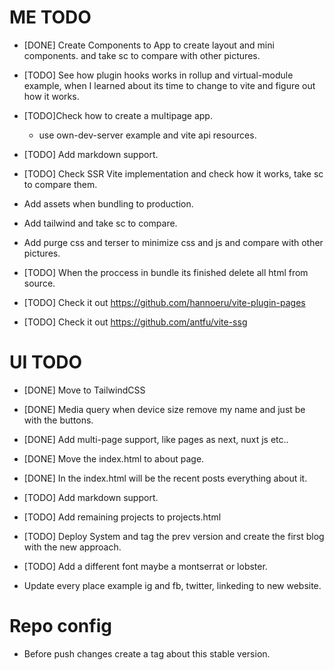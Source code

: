 # ME TODO
- [DONE] Create Components to App to create layout and mini components. and take sc to compare with other pictures.
- [TODO] See how plugin hooks works in rollup and virtual-module example, when I learned about its time to change to vite and figure out how it works.
- [TODO]Check how to create a multipage app.
    - use own-dev-server example and vite api resources.
- [TODO] Add markdown support.

- [TODO] Check SSR Vite implementation and check how it works, take sc to compare them.
- Add assets when bundling to production.
- Add tailwind and take sc to compare.
- Add purge css and terser to minimize css and js and compare with other pictures.
- [TODO] When the proccess in bundle its finished delete all html from source.
- [TODO] Check it out https://github.com/hannoeru/vite-plugin-pages
- [TODO] Check it out https://github.com/antfu/vite-ssg

# UI TODO
- [DONE] Move to TailwindCSS
- [DONE] Media query when device size remove my name and just be with the buttons.
- [DONE] Add multi-page support, like pages as next, nuxt js etc..
- [DONE] Move the index.html to about page.
- [DONE] In the index.html will be the recent posts everything about it.

- [TODO] Add markdown support.
- [TODO] Add remaining projects to projects.html
- [TODO] Deploy System and tag the prev version and create the first blog with the new approach.
- [TODO] Add a different font maybe a montserrat or lobster.
- Update every place example ig and fb, twitter, linkeding to new website. 

# Repo config
- Before push changes create a tag about this stable version.